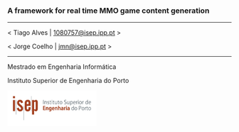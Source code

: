 ### A framework for real time MMO game content generation
___
< Tiago Alves | 1080757@isep.ipp.pt >

< Jorge Coelho | jmn@isep.ipp.pt >
___
Mestrado em Engenharia Informática

Instituto Superior de Engenharia do Porto

<img width="200" height="80" alt="ISEP" src="resources/img/isep.jpg">

